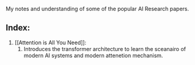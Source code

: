 
My notes and understanding of some of the popular AI Research papers.


## Index:

1. [[Attention is All You Need]]:
	1. Introduces the transformer architecture to learn the sceanairo of modern AI systems and modern attenetion mechanism.
